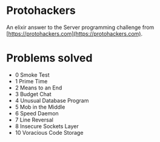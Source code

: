 # Protohackers

An elixir answer to the Server programming challenge from [https://protohackers.com](https://protohackers.com).

# Problems solved

-  0 Smoke Test
-  1 Prime Time
-  2 Means to an End
-  3 Budget Chat
-  4 Unusual Database Program
-  5 Mob in the Middle
-  6 Speed Daemon
-  7 Line Reversal
-  8 Insecure Sockets Layer
- 10 Voracious Code Storage
